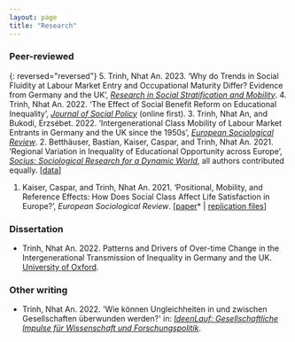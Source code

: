 ```yaml
---
layout: page
title: "Research"
---
```


### Peer-reviewed

{: reversed="reversed"} 
5. Trinh, Nhat An. 2023. ‘Why do Trends in Social Fluidity at Labour Market Entry and Occupational Maturity Differ? Evidence from Germany and the UK’, *[Research in Social Stratification and Mobility](https://www.sciencedirect.com/science/article/abs/pii/S0276562422000737)*.
4. Trinh, Nhat An. 2022. ‘The Effect of Social Benefit Reform on Educational Inequality’, *[Journal of Social Policy](https://doi.org/10.1017/S0047279422000848)* (online first).
3. Trinh, Nhat An, and Bukodi, Erzsébet. 2022. ‘Intergenerational Class Mobility of Labour Market Entrants in Germany and the UK since the 1950s’, *[European Sociological Review](https://doi.org/10.1093/esr/jcab028)*.
2. Betthäuser, Bastian, Kaiser, Caspar, and Trinh, Nhat An. 2021. ‘Regional Variation in Inequality of Educational Opportunity across Europe’, *[Socius: Sociological Research for a Dynamic World](https://doi.org/10.1177/23780231211019890)*, all authors contributed equally. [[data](https://osf.io/bca95/)] 
1. Kaiser, Caspar, and Trinh, Nhat An. 2021. ‘Positional, Mobility, and Reference Effects: How Does Social Class Affect Life Satisfaction in Europe?’, *European Sociological Review*. [[paper](https://doi.org/10.1093/esr/jcaa067)* | [replication files](https://osf.io/4wx26/)]

### Dissertation

- Trinh, Nhat An. 2022. Patterns and Drivers of Over-time Change in the Intergenerational Transmission of Inequality in Germany and the UK. [University of Oxford](https://ora.ox.ac.uk/objects/uuid:cbfb603b-ce55-49e2-87b6-011e7e39bd3f).

### Other writing

- Trinh, Nhat An. 2022. 'Wie können Ungleichheiten in und zwischen Gesellschaften überwunden werden?' in: *[IdeenLauf: Gesellschaftliche Impulse für Wissenschaft und Forschungspolitik](https://www.wissenschaftsjahr.de/2022/fileadmin/user_upload/1__Ideenlauf/IdeenLauf_Ergebnis.pdf)*.

